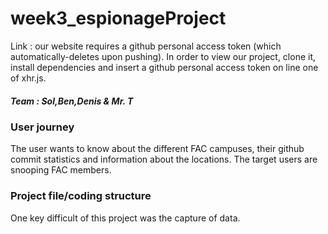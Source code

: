 # week3_espionageProject
Link : our website requires a github personal access token (which automatically-deletes upon pushing). In order to view our project, clone it, install dependencies and insert a github personal access token on line one of xhr.js.

##### Team : Sol,Ben,Denis & Mr. T

### User journey

The user wants to know about the different FAC campuses, their github commit statistics and information about the locations. The target users are snooping FAC members.

### Project file/coding structure

  One key difficult of this project was the capture of data.
